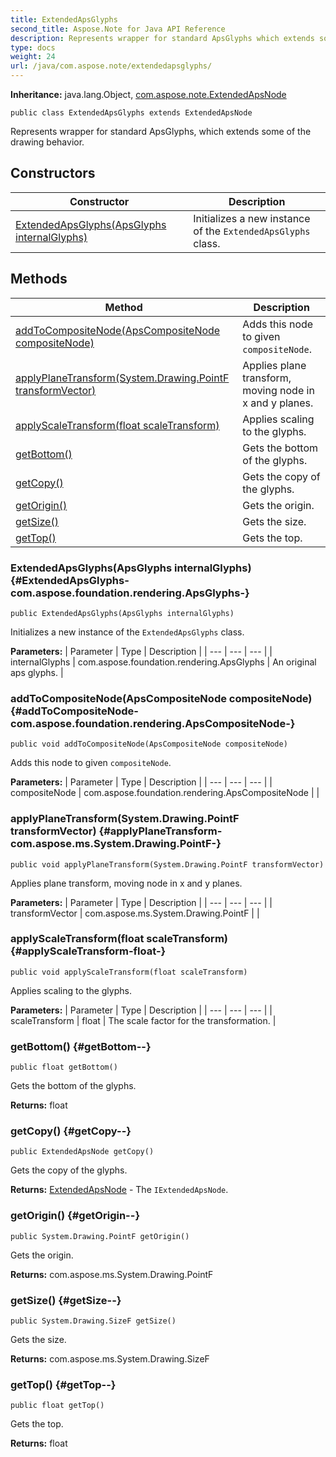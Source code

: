 ```yaml
---
title: ExtendedApsGlyphs
second_title: Aspose.Note for Java API Reference
description: Represents wrapper for standard ApsGlyphs which extends some of the drawing behavior.
type: docs
weight: 24
url: /java/com.aspose.note/extendedapsglyphs/
---
```


**Inheritance:**
java.lang.Object, [com.aspose.note.ExtendedApsNode](../../com.aspose.note/extendedapsnode)
```
public class ExtendedApsGlyphs extends ExtendedApsNode
```

Represents wrapper for standard ApsGlyphs, which extends some of the drawing behavior.
## Constructors

| Constructor | Description |
| --- | --- |
| [ExtendedApsGlyphs(ApsGlyphs internalGlyphs)](#ExtendedApsGlyphs-com.aspose.foundation.rendering.ApsGlyphs-) | Initializes a new instance of the `ExtendedApsGlyphs` class. |
## Methods

| Method | Description |
| --- | --- |
| [addToCompositeNode(ApsCompositeNode compositeNode)](#addToCompositeNode-com.aspose.foundation.rendering.ApsCompositeNode-) | Adds this node to given `compositeNode`. |
| [applyPlaneTransform(System.Drawing.PointF transformVector)](#applyPlaneTransform-com.aspose.ms.System.Drawing.PointF-) | Applies plane transform, moving node in x and y planes. |
| [applyScaleTransform(float scaleTransform)](#applyScaleTransform-float-) | Applies scaling to the glyphs. |
| [getBottom()](#getBottom--) | Gets the bottom of the glyphs. |
| [getCopy()](#getCopy--) | Gets the copy of the glyphs. |
| [getOrigin()](#getOrigin--) | Gets the origin. |
| [getSize()](#getSize--) | Gets the size. |
| [getTop()](#getTop--) | Gets the top. |
### ExtendedApsGlyphs(ApsGlyphs internalGlyphs) {#ExtendedApsGlyphs-com.aspose.foundation.rendering.ApsGlyphs-}
```
public ExtendedApsGlyphs(ApsGlyphs internalGlyphs)
```


Initializes a new instance of the `ExtendedApsGlyphs` class.

**Parameters:**
| Parameter | Type | Description |
| --- | --- | --- |
| internalGlyphs | com.aspose.foundation.rendering.ApsGlyphs | An original aps glyphs. |

### addToCompositeNode(ApsCompositeNode compositeNode) {#addToCompositeNode-com.aspose.foundation.rendering.ApsCompositeNode-}
```
public void addToCompositeNode(ApsCompositeNode compositeNode)
```


Adds this node to given `compositeNode`.

**Parameters:**
| Parameter | Type | Description |
| --- | --- | --- |
| compositeNode | com.aspose.foundation.rendering.ApsCompositeNode |  |

### applyPlaneTransform(System.Drawing.PointF transformVector) {#applyPlaneTransform-com.aspose.ms.System.Drawing.PointF-}
```
public void applyPlaneTransform(System.Drawing.PointF transformVector)
```


Applies plane transform, moving node in x and y planes.

**Parameters:**
| Parameter | Type | Description |
| --- | --- | --- |
| transformVector | com.aspose.ms.System.Drawing.PointF |  |

### applyScaleTransform(float scaleTransform) {#applyScaleTransform-float-}
```
public void applyScaleTransform(float scaleTransform)
```


Applies scaling to the glyphs.

**Parameters:**
| Parameter | Type | Description |
| --- | --- | --- |
| scaleTransform | float | The scale factor for the transformation. |

### getBottom() {#getBottom--}
```
public float getBottom()
```


Gets the bottom of the glyphs.

**Returns:**
float
### getCopy() {#getCopy--}
```
public ExtendedApsNode getCopy()
```


Gets the copy of the glyphs.

**Returns:**
[ExtendedApsNode](../../com.aspose.note/extendedapsnode) - The `IExtendedApsNode`.
### getOrigin() {#getOrigin--}
```
public System.Drawing.PointF getOrigin()
```


Gets the origin.

**Returns:**
com.aspose.ms.System.Drawing.PointF
### getSize() {#getSize--}
```
public System.Drawing.SizeF getSize()
```


Gets the size.

**Returns:**
com.aspose.ms.System.Drawing.SizeF
### getTop() {#getTop--}
```
public float getTop()
```


Gets the top.

**Returns:**
float
